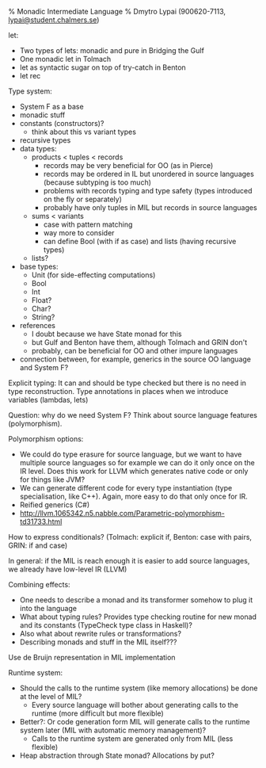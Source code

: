 % Monadic Intermediate Language
% Dmytro Lypai (900620-7113, lypai@student.chalmers.se)

let:

* Two types of lets: monadic and pure in Bridging the Gulf
* One monadic let in Tolmach
* let as syntactic sugar on top of try-catch in Benton
* let rec

Type system:

* System F as a base
* monadic stuff
* constants (constructors)?
    + think about this vs variant types
* recursive types
* data types:
    + products < tuples < records
        - records may be very beneficial for OO (as in Pierce)
        - records may be ordered in IL but unordered in source languages (because subtyping is too much)
        - problems with records typing and type safety (types introduced on the fly or separately)
        - probably have only tuples in MIL but records in source languages
    + sums < variants
        - case with pattern matching
        - way more to consider
        - can define Bool (with if as case) and lists (having recursive types)
    + lists?
* base types:
    + Unit (for side-effecting computations)
    + Bool
    + Int
    + Float?
    + Char?
    + String?
* references
    + I doubt because we have State monad for this
    + but Gulf and Benton have them, although Tolmach and GRIN don't
    + probably, can be beneficial for OO and other impure languages
* connection between, for example, generics in the source OO language and System F?

Explicit typing: It can and should be type checked but there is no need in type reconstruction. Type annotations in places
when we introduce variables (lambdas, lets)

Question: why do we need System F?
Think about source language features (polymorphism).

Polymorphism options:

* We could do type erasure for source language, but we want to have multiple
source languages so for example we can do it only once on the IR level. Does this work
for LLVM which generates native code or only for things like JVM?
* We can generate different code for every type instantiation (type specialisation, like C++).
Again, more easy to do that only once for IR.
* Reified generics (C#)
* <http://llvm.1065342.n5.nabble.com/Parametric-polymorphism-td31733.html>

How to express conditionals? (Tolmach: explicit if, Benton: case with pairs, GRIN: if and case)

In general: if the MIL is reach enough it is easier to add source languages, we already have low-level IR (LLVM)

Combining effects:

* One needs to describe a monad and its transformer somehow to plug it into the language
* What about typing rules? Provides type checking routine for new monad and its constants (TypeCheck type class in Haskell)?
* Also what about rewrite rules or transformations?
* Describing monads and stuff in the MIL itself???

Use de Bruijn representation in MIL implementation

Runtime system:

* Should the calls to the runtime system (like memory allocations) be done at the level of MIL?
    + Every source language will bother about generating calls to the runtime (more difficult but more flexible)
* Better?: Or code generation form MIL will generate calls to the runtime system later (MIL with automatic memory management)?
    + Calls to the runtime system are generated only from MIL (less flexible)
* Heap abstraction through State monad? Allocations by put?

